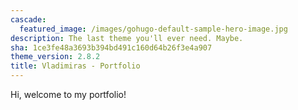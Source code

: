 ```yaml
---
cascade:
  featured_image: /images/gohugo-default-sample-hero-image.jpg
description: The last theme you'll ever need. Maybe.
sha: 1ce3fe48a3693b394bd491c160d64b26f3e4a907
theme_version: 2.8.2
title: Vladimiras - Portfolio
---
```

Hi, welcome to my portfolio!
